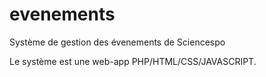 evenements
==========

Système de gestion des évenements de Sciencespo

Le système est une web-app PHP/HTML/CSS/JAVASCRIPT.
